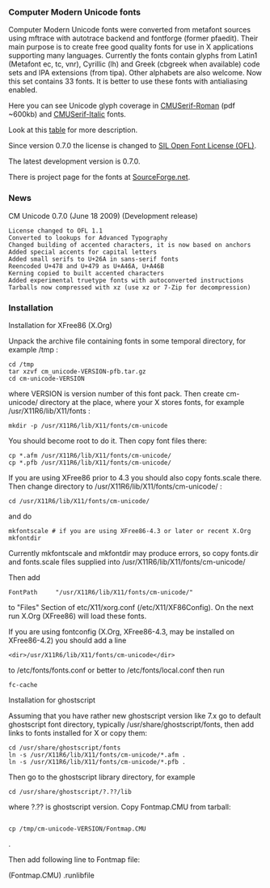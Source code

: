 ### Computer Modern Unicode fonts


Computer Modern Unicode fonts were converted from metafont sources using mftrace with autotrace backend and fontforge (former pfaedit). Their main purpose is to create free good quality fonts for use in X applications supporting many languages. Currently the fonts contain glyphs from Latin1 (Metafont ec, tc, vnr), Cyrillic (lh) and Greek (cbgreek when available) code sets and IPA extensions (from tipa). Other alphabets are also welcome. Now this set contains 33 fonts. It is better to use these fonts with antialiasing enabled.

Here you can see Unicode glyph coverage in [CMUSerif-Roman](https://cm-unicode.sourceforge.io/cmunrm.pdf) (pdf ~600kb) and [CMUSerif-Italic](https://cm-unicode.sourceforge.io/cmunti.pdf) fonts.

Look at this [table](https://cm-unicode.sourceforge.io/font_table.html) for more description.

Since version 0.7.0 the license is changed to [SIL Open Font License (OFL)](scripts.sil.org/OFL).

The latest development version is 0.7.0.

There is project page for the fonts at [SourceForge.net](https://sourceforge.net/projects/cm-unicode/).

### News


CM Unicode 0.7.0 (June 18 2009) (Development release)

    License changed to OFL 1.1
    Converted to lookups for Advanced Typography
    Changed building of accented characters, it is now based on anchors
    Added special accents for capital letters
    Added small serifs to U+26A in sans-serif fonts
    Reencoded U+478 and U+479 as U+A46A, U+A46B
    Kerning copied to built accented characters
    Added experimental truetype fonts with autoconverted instructions
    Tarballs now compressed with xz (use xz or 7-Zip for decompression)

### Installation



Installation for XFree86 (X.Org)

Unpack the archive file containing fonts in some temporal directory, for example /tmp :




```
cd /tmp
tar xzvf cm_unicode-VERSION-pfb.tar.gz
cd cm-unicode-VERSION

```

where VERSION is version number of this font pack. Then create cm-unicode/ directory at the place, where your X stores fonts, for example /usr/X11R6/lib/X11/fonts :

`mkdir -p /usr/X11R6/lib/X11/fonts/cm-unicode`

You should become root to do it. Then copy font files there:


```
cp *.afm /usr/X11R6/lib/X11/fonts/cm-unicode/
cp *.pfb /usr/X11R6/lib/X11/fonts/cm-unicode/
```


If you are using XFree86 prior to 4.3 you should also copy fonts.scale there. Then change directory to /usr/X11R6/lib/X11/fonts/cm-unicode/ :

```
cd /usr/X11R6/lib/X11/fonts/cm-unicode/
```


and do


```
mkfontscale # if you are using XFree86-4.3 or later or recent X.Org
mkfontdir
```


Currently mkfontscale and mkfontdir may produce errors, so copy fonts.dir and fonts.scale files supplied into /usr/X11R6/lib/X11/fonts/cm-unicode/

Then add

`FontPath     "/usr/X11R6/lib/X11/fonts/cm-unicode/" `

to "Files" Section of etc/X11/xorg.conf (/etc/X11/XF86Config). On the next run X.Org (XFree86) will load these fonts.

If you are using fontconfig (X.Org, XFree86-4.3, may be installed on XFree86-4.2) you should add a line

`<dir>/usr/X11R6/lib/X11/fonts/cm-unicode</dir>`

to /etc/fonts/fonts.conf or better to /etc/fonts/local.conf then run

`fc-cache`

Installation for ghostscript

Assuming that you have rather new ghostscript version like 7.x go to default ghostscript font directory, typically /usr/share/ghostscript/fonts, then add links to fonts installed for X or copy them:


```
cd /usr/share/ghostscript/fonts
ln -s /usr/X11R6/lib/X11/fonts/cm-unicode/*.afm .
ln -s /usr/X11R6/lib/X11/fonts/cm-unicode/*.pfb .
```


Then go to the ghostscript library directory, for example

`cd /usr/share/ghostscript/?.??/lib`

where ?.?? is ghostscript version. Copy Fontmap.CMU from tarball:

```

cp /tmp/cm-unicode-VERSION/Fontmap.CMU
```
 .

Then add following line to Fontmap file:

(Fontmap.CMU) .runlibfile
